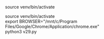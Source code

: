 source venv/bin/activate

source venv/bin/activate  
export BROWSER="/mnt/c/Program Files/Google/Chrome/Application/chrome.exe"  
python3 v29.py

